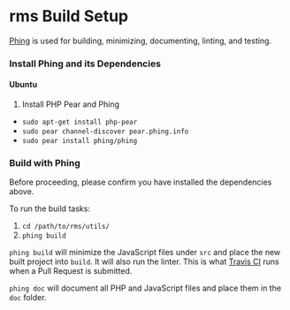 rms Build Setup
===============

[Phing](http://www.phing.info/) is used for building, minimizing, documenting, linting, and testing.

### Install Phing and its Dependencies

#### Ubuntu

 1. Install PHP Pear and Phing
   * `sudo apt-get install php-pear`
   * `sudo pear channel-discover pear.phing.info`
   * `sudo pear install phing/phing`

### Build with Phing

Before proceeding, please confirm you have installed the dependencies above.

To run the build tasks:

 1. `cd /path/to/rms/utils/`
 2. `phing build`

`phing build` will minimize the JavaScript files under `src` and place the new built project into `build`. It will also run the linter. This is what [Travis CI](https://travis-ci.org/WPI-RAIL/rms) runs when a Pull Request is submitted.

`phing doc` will document all PHP and JavaScript files and place them in the `doc` folder.
